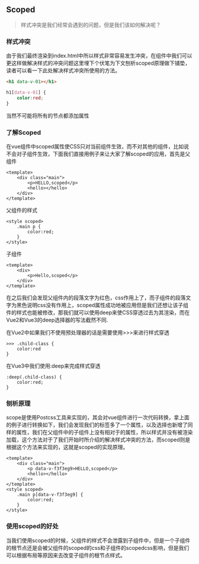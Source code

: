 ## Scoped

> 样式冲突是我们经常会遇到的问题，但是我们该如何解决呢？

### 样式冲突

由于我们最终渲染到index.html中所以样式非常容易发生冲突，在组件中我们可以更这样做解决样式的冲突问题这里埋下个伏笔为下文刨析scoped原理做下铺垫，读者可以看一下此处解决样式冲突所使用的方法。

```html
<h1 data-v-01></h1>
```

```css
h1[data-v-01] {
    color:red;
}
```

当然不可能将所有的节点都添加属性

### 了解Scoped

在vue组件中scoped属性使CSS只对当前组件生效，而不对其他的组件，比如说不会对子组件生效，下面我们直接用例子来让大家了解scoped的应用，首先是父组件

```vue
<template>
	<div class="main">
        <p>HELLO,scoped</p>
        <hello></hello>
    </div>
</template>
```

父组件的样式

```vue
<style scoped>
    .main p {
        color:red;
    }
</style>
```

子组件

```vue
<template>
	<div>
        <p>Hello,scoped</p>
    </div>
</template>
```

在之后我们会发现父组件内的段落文字为红色，css作用上了，而子组件的段落文字为黑色说明css没有作用上，scoped属性成功地被应用但是我们还想让该子组件的样式也能被修改，那我们就可以使用deep来使CSS穿透过去为其渲染，而在Vue2和Vue3的deep选择器的写法截然不同.

在Vue2中如果我们不使用预处理器的话是需要使用>>>来进行样式穿透

```vue
>>> .child-class {
	color:red
}
```

在Vue3中我们使用:deep来完成样式穿透

```vue
:deep(.child-class) {
	color:red;
}
```



### 刨析原理

scope是使用Postcss工具来实现的，其会对vue组件进行一次代码转换，拿上面的例子进行转换如下，我们会发现我们的标签多了一个属性，以及选择也新增了同样的属性，我们在父组件中的子组件上没有相对于的属性，所以样式并没有被渲染加载，这个方法对于了我们开始时所介绍的解决样式冲突的方法，而scoped则是根据这个方法来实现的，这就是scoped的实现原理。

```vue
<template>
	<div class="main">
        <p data-v-f3f3eg9>HELLO,scoped</p>
        <hello></hello>
    </div>
</template>
<style scoped>
    .main p[data-v-f3f3eg9] {
        color:red;
    }
</style>
```

### 使用scoped的好处

当我们使用scoped的时候，父组件的样式不会泄露到子组件中，但是一个子组件的根节点还是会被父组件的scoped的css和子组件的scopedcss影响，但是我们可以根据布局等原因来去改变子组件的根节点样式。